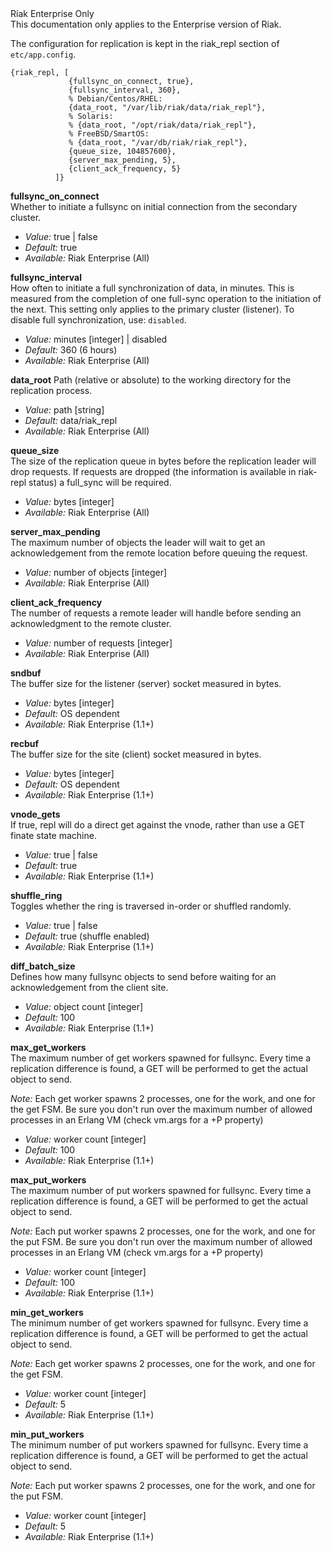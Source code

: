 <div class="info"><div class="title">Riak Enterprise Only</div>This documentation only applies to the Enterprise version of Riak.</div>

The configuration for replication is kept in the riak_repl section of `etc/app.config`.

    {riak_repl, [
                 {fullsync_on_connect, true},
                 {fullsync_interval, 360},
                 % Debian/Centos/RHEL:
                 {data_root, "/var/lib/riak/data/riak_repl"},
                 % Solaris:
                 % {data_root, "/opt/riak/data/riak_repl"},
                 % FreeBSD/SmartOS:
                 % {data_root, "/var/db/riak/riak_repl"},
                 {queue_size, 104857600},
                 {server_max_pending, 5},
                 {client_ack_frequency, 5}
              ]}

**fullsync_on_connect**  
Whether to initiate a fullsync on initial connection from the secondary cluster.

  * *Value:* true | false
  * *Default:* true
  * *Available:* Riak Enterprise (All)

**fullsync_interval**  
How often to initiate a full synchronization of data, in minutes. This is measured from the completion of one full-sync operation to the initiation of the next. This setting only applies to the primary cluster (listener). To disable full synchronization, use: `disabled`.

  * *Value:* minutes [integer] | disabled
  * *Default:* 360 (6 hours)
  * *Available:* Riak Enterprise (All)

**data_root**
Path (relative or absolute) to the working directory for the replication process.

  * *Value:* path [string]
  * *Default:* data/riak_repl
  * *Available:* Riak Enterprise (All)

**queue_size**  
The size of the replication queue in bytes before the replication leader will drop requests. If requests are dropped (the information is available in riak-repl status) a full_sync will be required.

  * *Value:* bytes [integer]
  * *Available:* Riak Enterprise (All)

**server_max_pending**  
The maximum number of objects the leader will wait to get an acknowledgement from the remote location before queuing the request.

  * *Value:* number of objects [integer]
  * *Available:* Riak Enterprise (All)

**client_ack_frequency**  
The number of requests a remote leader will handle before sending an acknowledgment to the remote cluster.

  * *Value:* number of requests [integer]
  * *Available:* Riak Enterprise (All)

**sndbuf**  
The buffer size for the listener (server) socket measured in bytes.

  * *Value:* bytes [integer]
  * *Default:* OS dependent
  * *Available:* Riak Enterprise (1.1+)

**recbuf**  
The buffer size for the site (client) socket measured in bytes.

  * *Value:* bytes [integer]
  * *Default:* OS dependent
  * *Available:* Riak Enterprise (1.1+)

**vnode_gets**  
If true, repl will do a direct get against the vnode, rather than use a GET finate state machine.

  * *Value:* true | false
  * *Default:* true
  * *Available:* Riak Enterprise (1.1+)

**shuffle_ring**  
Toggles whether the ring is traversed in-order or shuffled randomly.

  * *Value:* true | false
  * *Default:* true (shuffle enabled)
  * *Available:* Riak Enterprise (1.1+)

**diff_batch_size**  
Defines how many fullsync objects to send before waiting for an acknowledgement from the client site.

  * *Value:* object count [integer]
  * *Default:* 100
  * *Available:* Riak Enterprise (1.1+)

**max_get_workers**  
The maximum number of get workers spawned for fullsync. Every time a replication difference is found, a GET will be performed to get the actual object to send.

_Note:_ Each get worker spawns 2 processes, one for the work, and one for the get FSM. Be sure you don't run over the maximum number of allowed processes in an Erlang VM (check vm.args for a +P property)

  * *Value:* worker count [integer]
  * *Default:* 100
  * *Available:* Riak Enterprise (1.1+)

**max_put_workers**  
The maximum number of put workers spawned for fullsync. Every time a replication difference is found, a GET will be performed to get the actual object to send.

_Note:_ Each put worker spawns 2 processes, one for the work, and one for the put FSM. Be sure you don't run over the maximum number of allowed processes in an Erlang VM (check vm.args for a +P property)

  * *Value:* worker count [integer]
  * *Default:* 100
  * *Available:* Riak Enterprise (1.1+)

**min_get_workers**  
The minimum number of get workers spawned for fullsync. Every time a replication difference is found, a GET will be performed to get the actual object to send.

_Note:_ Each get worker spawns 2 processes, one for the work, and one for the get FSM.

  * *Value:* worker count [integer]
  * *Default:* 5
  * *Available:* Riak Enterprise (1.1+)

**min_put_workers**  
The minimum number of put workers spawned for fullsync. Every time a replication difference is found, a GET will be performed to get the actual object to send.

_Note:_ Each put worker spawns 2 processes, one for the work, and one for the put FSM.

  * *Value:* worker count [integer]
  * *Default:* 5
  * *Available:* Riak Enterprise (1.1+)
